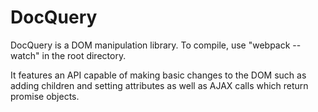 # DocQuery

DocQuery is a DOM manipulation library. To compile, use "webpack --watch" in the root directory.

It features an API capable of making basic changes to the DOM such as adding children and setting attributes as well as AJAX calls which return promise objects.
